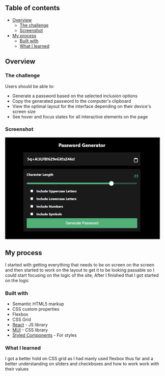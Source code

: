 ## Table of contents

- [Overview](#overview)
  - [The challenge](#the-challenge)
  - [Screenshot](#screenshot)
- [My process](#my-process)
  - [Built with](#built-with)
  - [What I learned](#what-i-learned)

## Overview

### The challenge

Users should be able to:

- Generate a password based on the selected inclusion options
- Copy the generated password to the computer's clipboard
- View the optimal layout for the interface depending on their device's screen size
- See hover and focus states for all interactive elements on the page

### Screenshot

![](/assets/screenshot.png)

## My process

I started with getting everything that needs to be on screen on the screen and then started to work on the layout to get it to be looking passable so I could start focusing on the logic of the site, After I finished that I got started on the logic

### Built with

- Semantic HTML5 markup
- CSS custom properties
- Flexbox
- CSS Grid
- [React](https://reactjs.org/) - JS library
- [MUI](https://mui.com) - CSS library
- [Styled Components](https://styled-components.com/) - For styles

### What I learned

I got a better hold on CSS grid as I had manly used flexbox thus far and a better understanding on sliders and checkboxes and how to work work with their values
